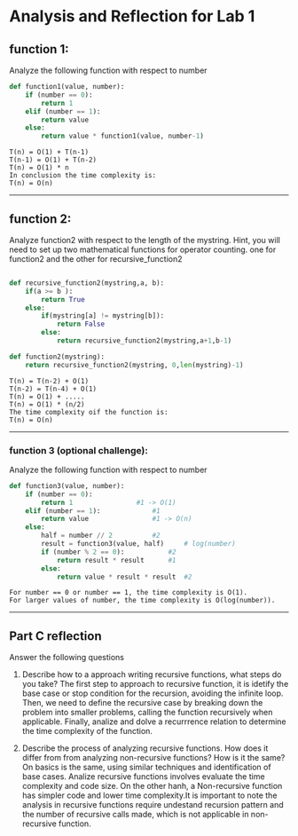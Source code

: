# Analysis and Reflection for Lab 1
## function 1:

Analyze the following function with respect to number

```python
def function1(value, number):
	if (number == 0):
		return 1
	elif (number == 1):
		return value
	else:
		return value * function1(value, number-1)
```

	T(n) = O(1) + T(n-1)
	T(n-1) = O(1) + T(n-2)
	T(n) = O(1) * n
	In conclusion the time complexity is:  
	T(n) = O(n)


---
## function 2:

Analyze function2 with respect to the length of the mystring.  Hint, you will need to set up two mathematical functions for operator counting.  one for function2 and the other for recursive_function2

```python

def recursive_function2(mystring,a, b):
	if(a >= b ):
		return True
	else:
		if(mystring[a] != mystring[b]):
			return False
		else:
			return recursive_function2(mystring,a+1,b-1)

def function2(mystring):
	return recursive_function2(mystring, 0,len(mystring)-1)

```
	T(n) = T(n-2) + O(1)
	T(n-2) = T(n-4) + O(1)
	T(n) = O(1) + .....
	T(n) = O(1) * (n/2)
	The time complexity oif the function is:
	T(n) = O(n)
---

### function 3 (optional challenge):

Analyze the following function with respect to number


```python
def function3(value, number):
	if (number == 0):
		return 1				#1 -> O(1)
	elif (number == 1):				#1
		return value				#1 -> O(n)
	else:
		half = number // 2			#2
		result = function3(value, half)		# log(number)
		if (number % 2 == 0):			#2
			return result * result		#1
		else:
			return value * result * result	#2

```
	For number == 0 or number == 1, the time complexity is O(1).
	For larger values of number, the time complexity is O(log(number)).
---
## Part C reflection

Answer the following questions

1. Describe how to a approach writing recursive functions, what steps do you take?
	The first step to approach to recursive function, it is idetify the base case or stop condition for the recursion, avoiding the infinite loop. Then, we need to define the recursive case by breaking down the problem into smaller problems, calling the function recursively when applicable. Finally, analize and dolve a recurrrence relation to determine the time complexity of the function.

2. Describe the process of analyzing recursive functions.  How does it differ from from analyzing non-recursive functions?  How is it the same? 
	On basics is the same, using similar techniques and identification of base cases. Analize recursive functions involves evaluate the time complexity and code size. On the other hanh, a Non-recursive function has simpler code and lower time complexity.It is important to note the analysis in recursive functions require undestand recursion pattern and the number of recursive calls made, which is not applicable in non-recursive function. 
